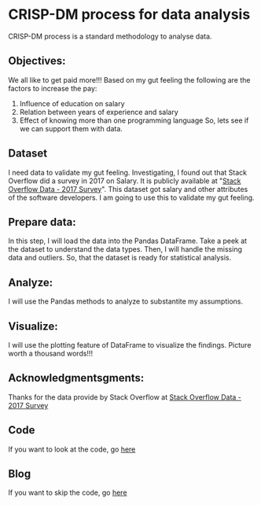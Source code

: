 # CRISP-DM process for data analysis
CRISP-DM process is a standard methodology to analyse data.

## Objectives:
We all like to get paid more!!!
Based on my gut feeling the following are the factors to increase the pay:
1. Influence of education on salary
2. Relation between years of experience and salary
3. Effect of knowing more than one programming language
So, lets see if we can support them with data. 

## Dataset
I need data to validate my gut feeling. Investigating, I found out that Stack Overflow did a survey in 2017 on Salary. It is publicly available at "[Stack Overflow Data - 2017 Survey](https://insights.stackoverflow.com/survey)". This dataset got salary and other attributes of the software developers. I am going to use this to validate my gut feeling.

## Prepare data:
In this step, I will load the data into the Pandas DataFrame. Take a peek at the dataset to understand the data types.
Then, I will handle the missing data and outliers. So, that the dataset is ready for statistical analysis.

## Analyze:
I will use the Pandas methods to analyze to substantite my assumptions.

## Visualize:
I will use the plotting feature of DataFrame to visualize the findings. Picture worth a thousand words!!!

## Acknowledgmentsgments:
Thanks for the data provide by Stack Overflow at
[Stack Overflow Data - 2017 Survey](https://insights.stackoverflow.com/survey)

## Code
If you want to look at the code, go [here](https://github.com/JambulingamD/StackOverflowData2017Survey/blob/master/StackOverflowData2017Survey.ipynb)

## Blog
If you want to skip the code, go [here](https://medium.com/@jambs/basic-analysis-of-data-129700faaf60)